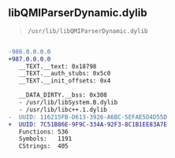## libQMIParserDynamic.dylib

> `/usr/lib/libQMIParserDynamic.dylib`

```diff

-986.0.0.0.0
+987.0.0.0.0
   __TEXT.__text: 0x18798
   __TEXT.__auth_stubs: 0x5c0
   __TEXT.__init_offsets: 0x4

   __DATA_DIRTY.__bss: 0x308
   - /usr/lib/libSystem.B.dylib
   - /usr/lib/libc++.1.dylib
-  UUID: 116215FB-D613-3926-A6BC-5EFAE5D4D55D
+  UUID: 7C51B86E-9F9C-334A-92F3-8C1B1EE83A7E
   Functions: 536
   Symbols:   1191
   CStrings:  405

```
